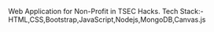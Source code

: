 Web Application for Non-Profit in TSEC Hacks.
Tech Stack:- HTML,CSS,Bootstrap,JavaScript,Nodejs,MongoDB,Canvas.js
